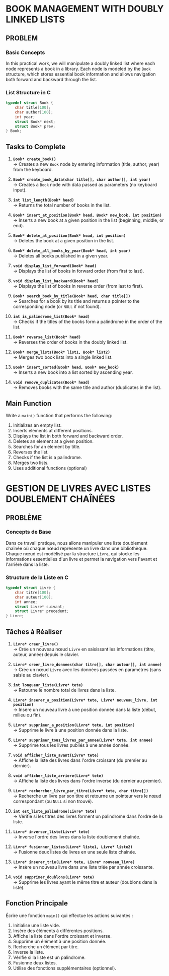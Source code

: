 #  BOOK MANAGEMENT WITH DOUBLY LINKED LISTS

##  PROBLEM

###  Basic Concepts
In this practical work, we will manipulate a doubly linked list where each node represents a book in a library. Each node is modeled by the `Book` structure, which stores essential book information and allows navigation both forward and backward through the list.

###  List Structure in C

```c
typedef struct Book {
    char title[100];
    char author[100];
    int year;
    struct Book* next;
    struct Book* prev;
} Book;
```

##  Tasks to Complete

1. **`Book* create_book()`**  
   → Creates a new `Book` node by entering information (title, author, year) from the keyboard.

2. **`Book* create_book_data(char title[], char author[], int year)`**  
   → Creates a `Book` node with data passed as parameters (no keyboard input).

3. **`int list_length(Book* head)`**  
   → Returns the total number of books in the list.

4. **`Book* insert_at_position(Book* head, Book* new_book, int position)`**  
   → Inserts a new book at a given position in the list (beginning, middle, or end).

5. **`Book* delete_at_position(Book* head, int position)`**  
   → Deletes the book at a given position in the list.

6. **`Book* delete_all_books_by_year(Book* head, int year)`**  
   → Deletes all books published in a given year.

7. **`void display_list_forward(Book* head)`**  
   → Displays the list of books in forward order (from first to last).

8. **`void display_list_backward(Book* head)`**  
   → Displays the list of books in reverse order (from last to first).

9. **`Book* search_book_by_title(Book* head, char title[])`**  
   → Searches for a book by its title and returns a pointer to the corresponding node (or `NULL` if not found).

10. **`int is_palindrome_list(Book* head)`**  
   → Checks if the titles of the books form a palindrome in the order of the list.

11. **`Book* reverse_list(Book* head)`**  
   → Reverses the order of books in the doubly linked list.

12. **`Book* merge_lists(Book* list1, Book* list2)`**  
   → Merges two book lists into a single linked list.

13. **`Book* insert_sorted(Book* head, Book* new_book)`**  
   → Inserts a new book into a list sorted by ascending year.

14. **`void remove_duplicates(Book* head)`**  
   → Removes books with the same title and author (duplicates in the list).

##  Main Function

Write a `main()` function that performs the following:

1. Initializes an empty list.
2. Inserts elements at different positions.
3. Displays the list in both forward and backward order.
4. Deletes an element at a given position.
5. Searches for an element by title.
6. Reverses the list.
7. Checks if the list is a palindrome.
8. Merges two lists.
9. Uses additional functions (optional)

# GESTION DE LIVRES AVEC LISTES DOUBLEMENT CHAÎNÉES

## PROBLÈME

### Concepts de Base
Dans ce travail pratique, nous allons manipuler une liste doublement chaînée où chaque nœud représente un livre dans une bibliothèque. Chaque nœud est modélisé par la structure `Livre`, qui stocke les informations essentielles d'un livre et permet la navigation vers l'avant et l'arrière dans la liste.

### Structure de la Liste en C

```c
typedef struct Livre {
    char titre[100];
    char auteur[100];
    int annee;
    struct Livre* suivant;
    struct Livre* precedent;
} Livre;
```

## Tâches à Réaliser

1. **`Livre* creer_livre()`**  
   → Crée un nouveau nœud `Livre` en saisissant les informations (titre, auteur, année) depuis le clavier.

2. **`Livre* creer_livre_donnees(char titre[], char auteur[], int annee)`**  
   → Crée un nœud `Livre` avec les données passées en paramètres (sans saisie au clavier).

3. **`int longueur_liste(Livre* tete)`**  
   → Retourne le nombre total de livres dans la liste.

4. **`Livre* inserer_a_position(Livre* tete, Livre* nouveau_livre, int position)`**  
   → Insère un nouveau livre à une position donnée dans la liste (début, milieu ou fin).

5. **`Livre* supprimer_a_position(Livre* tete, int position)`**  
   → Supprime le livre à une position donnée dans la liste.

6. **`Livre* supprimer_tous_livres_par_annee(Livre* tete, int annee)`**  
   → Supprime tous les livres publiés à une année donnée.

7. **`void afficher_liste_avant(Livre* tete)`**  
   → Affiche la liste des livres dans l'ordre croissant (du premier au dernier).

8. **`void afficher_liste_arriere(Livre* tete)`**  
   → Affiche la liste des livres dans l'ordre inverse (du dernier au premier).

9. **`Livre* rechercher_livre_par_titre(Livre* tete, char titre[])`**  
   → Recherche un livre par son titre et retourne un pointeur vers le nœud correspondant (ou `NULL` si non trouvé).

10. **`int est_liste_palindrome(Livre* tete)`**  
   → Vérifie si les titres des livres forment un palindrome dans l'ordre de la liste.

11. **`Livre* inverser_liste(Livre* tete)`**  
   → Inverse l'ordre des livres dans la liste doublement chaînée.

12. **`Livre* fusionner_listes(Livre* liste1, Livre* liste2)`**  
   → Fusionne deux listes de livres en une seule liste chaînée.

13. **`Livre* inserer_trie(Livre* tete, Livre* nouveau_livre)`**  
   → Insère un nouveau livre dans une liste triée par année croissante.

14. **`void supprimer_doublons(Livre* tete)`**  
   → Supprime les livres ayant le même titre et auteur (doublons dans la liste).

## Fonction Principale

Écrire une fonction `main()` qui effectue les actions suivantes :

1. Initialise une liste vide.
2. Insère des éléments à différentes positions.
3. Affiche la liste dans l'ordre croissant et inverse.
4. Supprime un élément à une position donnée.
5. Recherche un élément par titre.
6. Inverse la liste.
7. Vérifie si la liste est un palindrome.
8. Fusionne deux listes.
9. Utilise des fonctions supplémentaires (optionnel).


